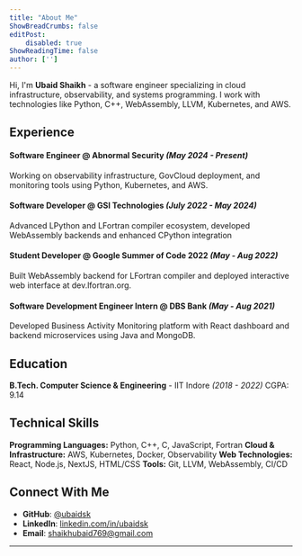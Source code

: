 ```yaml
---
title: "About Me"
ShowBreadCrumbs: false
editPost:
    disabled: true
ShowReadingTime: false
author: ['']
---
```


Hi, I'm **Ubaid Shaikh** - a software engineer specializing in cloud infrastructure, observability, and systems programming. I work with technologies like Python, C++, WebAssembly, LLVM, Kubernetes, and AWS.

## Experience

#### Software Engineer @ Abnormal Security *(May 2024 - Present)*
Working on observability infrastructure, GovCloud deployment, and monitoring tools using Python, Kubernetes, and AWS.

#### Software Developer @ GSI Technologies *(July 2022 - May 2024)*
Advanced LPython and LFortran compiler ecosystem, developed WebAssembly backends and enhanced CPython integration

#### Student Developer @ Google Summer of Code 2022 *(May - Aug 2022)*
Built WebAssembly backend for LFortran compiler and deployed interactive web interface at dev.lfortran.org.

#### Software Development Engineer Intern @ DBS Bank *(May - Aug 2021)*
Developed Business Activity Monitoring platform with React dashboard and backend microservices using Java and MongoDB.

## Education

**B.Tech. Computer Science & Engineering** - IIT Indore *(2018 - 2022)*
CGPA: 9.14

## Technical Skills

**Programming Languages:** Python, C++, C, JavaScript, Fortran
**Cloud & Infrastructure:** AWS, Kubernetes, Docker, Observability
**Web Technologies:** React, Node.js, NextJS, HTML/CSS
**Tools:** Git, LLVM, WebAssembly, CI/CD

## Connect With Me

- **GitHub**: [@ubaidsk](https://github.com/ubaidsk)
- **LinkedIn**: [linkedin.com/in/ubaidsk](https://linkedin.com/in/ubaidsk)
- **Email**: [shaikhubaid769@gmail.com](mailto:shaikhubaid769@gmail.com)

---
